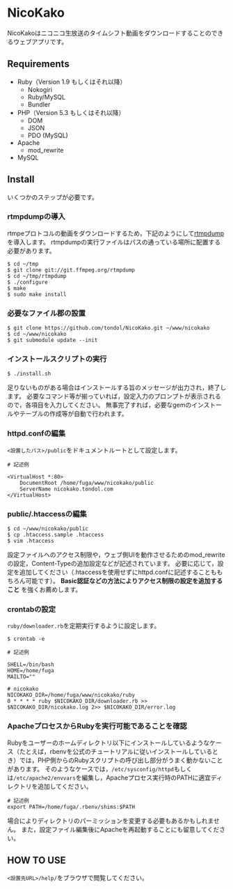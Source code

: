 NicoKako
====

NicoKakoはニコニコ生放送のタイムシフト動画をダウンロードすることのできるウェブアプリです。

Requirements
----

- Ruby（Version 1.9 もしくはそれ以降）
    - Nokogiri
    - Ruby/MySQL
    - Bundler
- PHP（Version 5.3 もしくはそれ以降）
    - DOM
    - JSON
    - PDO (MySQL)
- Apache
    - mod_rewrite
- MySQL

Install
----

いくつかのステップが必要です。

### rtmpdumpの導入

rtmpeプロトコルの動画をダウンロードするため，下記のようにして[rtmpdump](http://rtmpdump.mplayerhq.hu/)を導入します。
rtmpdumpの実行ファイルはパスの通っている場所に配置する必要があります。

~~~~
$ cd ~/tmp
$ git clone git://git.ffmpeg.org/rtmpdump
$ cd ~/tmp/rtmpdump
$ ./configure
$ make
$ sudo make install
~~~~

### 必要なファイル郡の設置

~~~~
$ git clone https://github.com/tondol/NicoKako.git ~/www/nicokako
$ cd ~/www/nicokako
$ git submodule update --init
~~~~

### インストールスクリプトの実行

~~~~
$ ./install.sh
~~~~

足りないものがある場合はインストールする旨のメッセージが出力され，終了します。
必要なコマンド等が揃っていれば，設定入力のプロンプトが表示されるので，各項目を入力してください。
無事完了すれば，必要なgemのインストールやテーブルの作成等が自動で行われます。

### httpd.confの編集

`<設置したパス>/public`をドキュメントルートとして設定します。

~~~~
# 記述例

<VirtualHost *:80>
    DocumentRoot /home/fuga/www/nicokako/public
    ServerName nicokako.tondol.com
</VirtualHost>
~~~~

### public/.htaccessの編集

~~~~
$ cd ~/www/nicokako/public
$ cp .htaccess.sample .htaccess
$ vim .htaccess
~~~~

設定ファイルへのアクセス制限や，ウェブ側UIを動作させるためのmod_rewriteの設定，Content-Typeの追加設定などが記述されています。
必要に応じて，設定を追加してください（.htaccessを使用せずにhttpd.confに記述することももちろん可能です）。
**Basic認証などの方法によりアクセス制限の設定を追加すること** を強くお薦めします。

### crontabの設定

`ruby/downloader.rb`を定期実行するように設定します。

~~~~
$ crontab -e
~~~~

~~~~
# 記述例

SHELL=/bin/bash
HOME=/home/fuga
MAILTO=""

# nicokako
NICOKAKO_DIR=/home/fuga/www/nicokako/ruby
0 * * * * ruby $NICOKAKO_DIR/downloader.rb >> $NICOKAKO_DIR/nicokako.log 2>> $NICOKAKO_DIR/error.log
~~~~

### ApacheプロセスからRubyを実行可能であることを確認

Rubyをユーザーのホームディレクトリ以下にインストールしているようなケース（たとえば，rbenvを公式のチュートリアルに従いインストールしているとき）では，PHP側からのRubyスクリプトの呼び出し部分がうまく動かないことがあります。
そのようなケースでは，`/etc/sysconfig/httpd`もしくは`/etc/apache2/envvars`を編集し，Apacheプロセス実行時のPATHに適宜ディレクトリを追加してください。

~~~~
# 記述例
export PATH=/home/fuga/.rbenv/shims:$PATH
~~~~

場合によりディレクトリのパーミッションを変更する必要もあるかもしれません。
また，設定ファイル編集後にApacheを再起動することにも留意してください。

HOW TO USE
----

`<設置先URL>/help/`をブラウザで閲覧してください。
